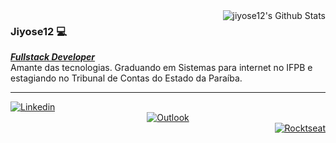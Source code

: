 <img align="right" src="https://github-readme-stats.vercel.app/api?username=jiyose12&show_icons=true&hide_border=true" alt="jiyose12's Github Stats">

### Jiyose12 💻

<em><b><a href="https://www.linkedin.com/in/jose-raimundo-fernandes/">Fullstack Developer </a></br></b></em>Amante das tecnologias. Graduando em Sistemas para internet no IFPB e estagiando no Tribunal de Contas do Estado da Paraíba.</br>

--------

<div align="left" margin-right="5"><a href="https://www.linkedin.com/in/jose-raimundo-fernandes/"><img src="https://img.shields.io/badge/-JoseFernandes-blue?style=for-the-badge&logo=Linkedin&logoColor=white&link=https://www.linkedin.com/in/jose-raimundo-fernandes/" alt="Linkedin"/></a></div>
<div align="center" margin-right="5"><a href="mailto:jiyose@outlook.com"><img src="https://img.shields.io/badge/-jiyose@outlook.com-c14438?style=for-the-badge&logo=microsoft-outlook&logoColor=white&link=mailto:jiyose@outlook.com" alt="Outlook"/></a></div>
<div align="right"><a href="https://app.rocketseat.com.br/me/jose-raimundo-fernandes-filho"><img src="https://img.shields.io/badge/-Jose%20fernandes-%239466FF?style=for-the-badge&logo=data:image/png;base64,iVBORw0KGgoAAAANSUhEUgAAABAAAAAQCAMAAAAoLQ9TAAAALVBMVEVHcExxWsF0XMJzXMJxWcFsUsD///9jRrzY0u6Xh9Gsn9n39fyMecy0qd2bjNJWBT0WAAAABHRSTlMA2Do606wF2QAAAGlJREFUGJVdj1cWwCAIBLEsRU3uf9xobDH8+GZwUYi8i6ucJwrxKE+7D0G9Q4vlYqtmCSjndr4CgCgzlyFgfKfKCVO0LrPKjmiqMxGXkJwNnXskqWG+1oSM+BSwD8f29YLNjvx/OQrn+g99oQSoNmt3PgAAAABJRU5ErkJggg==" alt="Rocktseat"/></a></div>



<!--
**jiyose12/jiyose12** is a ✨ _special_ ✨ repository because its `README.md` (this file) appears on your GitHub profile.

Here are some ideas to get you started:

- 🔭 I’m currently working on ...
- 🌱 I’m currently learning ...
- 👯 I’m looking to collaborate on ...
- 🤔 I’m looking for help with ...
- 💬 Ask me about ...
- 📫 How to reach me: ...
- 😄 Pronouns: ...
- ⚡ Fun fact: ...
👋
-->
